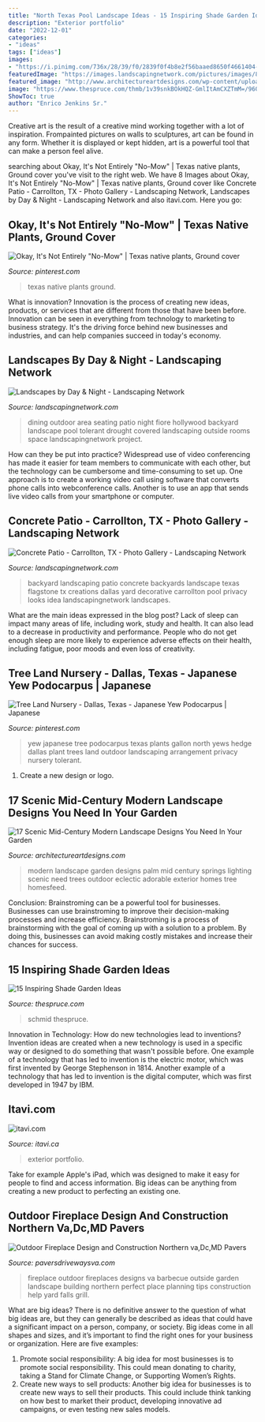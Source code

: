 ```yaml
---
title: "North Texas Pool Landscape Ideas - 15 Inspiring Shade Garden Ideas"
description: "Exterior portfolio"
date: "2022-12-01"
categories:
- "ideas"
tags: ["ideas"]
images:
- "https://i.pinimg.com/736x/28/39/f0/2839f0f4b8e2f56baaed8650f4661404--privacy-hedge-pool-landscaping.jpg"
featuredImage: "https://images.landscapingnetwork.com/pictures/images/800x642Max/concrete-patio_81/decorative-concrete-patio-backyard-creations_3440.jpg"
featured_image: "http://www.architectureartdesigns.com/wp-content/uploads/2017/02/17-Scenic-Mid-Century-Modern-Landscape-Designs-You-Need-In-Your-Garden-7-630x878.jpg"
image: "https://www.thespruce.com/thmb/1v39snkBOkHQZ-GmlItAmCXZTmM=/960x0/filters:no_upscale():max_bytes(150000):strip_icc()/CharlotteNC-5b106fca3de42300379bb026.jpg"
ShowToc: true
author: "Enrico Jenkins Sr."
---
```



Creative art is the result of a creative mind working together with a lot of inspiration. Frompainted pictures on walls to sculptures, art can be found in any form. Whether it is displayed or kept hidden, art is a powerful tool that can make a person feel alive.

	

		
searching about Okay, It&#039;s Not Entirely &quot;No-Mow&quot; | Texas native plants, Ground cover you've visit to the right web. We have 8 Images about Okay, It&#039;s Not Entirely &quot;No-Mow&quot; | Texas native plants, Ground cover like Concrete Patio - Carrollton, TX - Photo Gallery - Landscaping Network, Landscapes by Day &amp; Night - Landscaping Network and also itavi.com. Here you go:
		
    
## Okay, It&#039;s Not Entirely &quot;No-Mow&quot; | Texas Native Plants, Ground Cover

<img loading=lazy src="https://i.pinimg.com/736x/63/9b/7b/639b7b3199be35043df0c0ac051d1066--texas-plants-native-plants.jpg" onerror="this.onerror=null;this.src='https://tse3.mm.bing.net/th?id=OIP.ncyHi-diRmQoo8-kocU0pwHaFj&amp;pid=15.1';" alt="Okay, It&#039;s Not Entirely &quot;No-Mow&quot; | Texas native plants, Ground cover">

_Source: pinterest.com_

>texas native plants ground. 

	

What is innovation?
Innovation is the process of creating new ideas, products, or services that are different from those that have been before. Innovation can be seen in everything from technology to marketing to business strategy. It's the driving force behind new businesses and industries, and can help companies succeed in today's economy.

    
## Landscapes By Day &amp; Night - Landscaping Network

<img loading=lazy src="https://images.landscapingnetwork.com/pictures/images/900x705Max/seating-area_24/dining-patio-fiore-design_3751.jpg" onerror="this.onerror=null;this.src='https://tse4.mm.bing.net/th?id=OIP.mSGGk4ap04Axu5Jv2o7SBgHaE6&amp;pid=15.1';" alt="Landscapes by Day &amp; Night - Landscaping Network">

_Source: landscapingnetwork.com_

>dining outdoor area seating patio night fiore hollywood backyard landscape pool tolerant drought covered landscaping outside rooms space landscapingnetwork project. 

	

How can they be put into practice?
Widespread use of video conferencing has made it easier for team members to communicate with each other, but the technology can be cumbersome and time-consuming to set up. One approach is to create a working video call using software that converts phone calls into webconference calls. Another is to use an app that sends live video calls from your smartphone or computer.

    
## Concrete Patio - Carrollton, TX - Photo Gallery - Landscaping Network

<img loading=lazy src="https://images.landscapingnetwork.com/pictures/images/800x642Max/concrete-patio_81/decorative-concrete-patio-backyard-creations_3440.jpg" onerror="this.onerror=null;this.src='https://tse3.mm.bing.net/th?id=OIP.lED20-dEBLgaAGyKLJRyJgHaFj&amp;pid=15.1';" alt="Concrete Patio - Carrollton, TX - Photo Gallery - Landscaping Network">

_Source: landscapingnetwork.com_

>backyard landscaping patio concrete backyards landscape texas flagstone tx creations dallas yard decorative carrollton pool privacy looks idea landscapingnetwork landscapes. 

	

What are the main ideas expressed in the blog post?
Lack of sleep can impact many areas of life, including work, study and health. It can also lead to a decrease in productivity and performance. People who do not get enough sleep are more likely to experience adverse effects on their health, including fatigue, poor moods and even loss of creativity.

    
## Tree Land Nursery - Dallas, Texas - Japanese Yew Podocarpus | Japanese

<img loading=lazy src="https://i.pinimg.com/736x/28/39/f0/2839f0f4b8e2f56baaed8650f4661404--privacy-hedge-pool-landscaping.jpg" onerror="this.onerror=null;this.src='https://tse4.mm.bing.net/th?id=OIP.hdlttJE0_g04qyXdEn2AlwHaJ4&amp;pid=15.1';" alt="Tree Land Nursery - Dallas, Texas - Japanese Yew Podocarpus | Japanese">

_Source: pinterest.com_

>yew japanese tree podocarpus texas plants gallon north yews hedge dallas plant trees land outdoor landscaping arrangement privacy nursery tolerant. 

	

1. Create a new design or logo.

    
## 17 Scenic Mid-Century Modern Landscape Designs You Need In Your Garden

<img loading=lazy src="http://www.architectureartdesigns.com/wp-content/uploads/2017/02/17-Scenic-Mid-Century-Modern-Landscape-Designs-You-Need-In-Your-Garden-7-630x878.jpg" onerror="this.onerror=null;this.src='https://tse2.mm.bing.net/th?id=OIP.QdLE2ejop1VDVb6vYMnhkwHaKU&amp;pid=15.1';" alt="17 Scenic Mid-Century Modern Landscape Designs You Need In Your Garden">

_Source: architectureartdesigns.com_

>modern landscape garden designs palm mid century springs lighting scenic need trees outdoor eclectic adorable exterior homes tree homesfeed. 

	

Conclusion: Brainstroming can be a powerful tool for businesses.
Businesses can use brainstroming to improve their decision-making processes and increase efficiency. Brainstroming is a process of brainstorming with the goal of coming up with a solution to a problem. By doing this, businesses can avoid making costly mistakes and increase their chances for success.

    
## 15 Inspiring Shade Garden Ideas

<img loading=lazy src="https://www.thespruce.com/thmb/1v39snkBOkHQZ-GmlItAmCXZTmM=/960x0/filters:no_upscale():max_bytes(150000):strip_icc()/CharlotteNC-5b106fca3de42300379bb026.jpg" onerror="this.onerror=null;this.src='https://tse2.mm.bing.net/th?id=OIP.zOlvIuzSFJzg9TTrYyv0IQHaKU&amp;pid=15.1';" alt="15 Inspiring Shade Garden Ideas">

_Source: thespruce.com_

>schmid thespruce. 

	

Innovation in Technology: How do new technologies lead to inventions?
Invention ideas are created when a new technology is used in a specific way or designed to do something that wasn't possible before. One example of a technology that has led to invention is the electric motor, which was first invented by George Stephenson in 1814. Another example of a technology that has led to invention is the digital computer, which was first developed in 1947 by IBM.

    
## Itavi.com

<img loading=lazy src="http://www.itavi.ca/wp-content/uploads/2014/03/IMG_1948.jpg" onerror="this.onerror=null;this.src='https://tse3.mm.bing.net/th?id=OIP.0kqp91lWCRUJ_PmgKx50mQAAAA&amp;pid=15.1';" alt="itavi.com">

_Source: itavi.ca_

>exterior portfolio. 

	

Take for example Apple's iPad, which was designed to make it easy for people to find and access information. Big ideas can be anything from creating a new product to perfecting an existing one.

    
## Outdoor Fireplace Design And Construction Northern Va,Dc,MD Pavers

<img loading=lazy src="https://paversdrivewaysva.com/wp-content/uploads/2014/01/Outdoor-fireplace-with-people-in-North-Va.jpg" onerror="this.onerror=null;this.src='https://tse3.mm.bing.net/th?id=OIP.fs3Xsqw7VWai039Z7b9KTAHaGv&amp;pid=15.1';" alt="Outdoor Fireplace Design and Construction Northern va,Dc,MD Pavers">

_Source: paversdrivewaysva.com_

>fireplace outdoor fireplaces designs va barbecue outside garden landscape building northern perfect place planning tips construction help yard falls grill. 

	

What are big ideas?
There is no definitive answer to the question of what big ideas are, but they can generally be described as ideas that could have a significant impact on a person, company, or society. Big ideas come in all shapes and sizes, and it’s important to find the right ones for your business or organization. Here are five examples: 
1. Promote social responsibility: A big idea for most businesses is to promote social responsibility. This could mean donating to charity, taking a Stand for Climate Change, or Supporting Women’s Rights. 
2. Create new ways to sell products: Another big idea for businesses is to create new ways to sell their products. This could include think tanking on how best to market their product, developing innovative ad campaigns, or even testing new sales models. 

